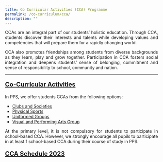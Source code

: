 ```yaml
---
title: Co Curricular Activities (CCA) Programme
permalink: /co-curriculum/cca/
description: ""
---
```

<p style="text-align:justify">CCAs are an integral part of our students’ holistic education. Through CCA, students discover their interests and talents while developing values and competencies that will prepare them for a rapidly changing world. </p>
<p style="text-align:justify">CCA also promotes friendships among students from diverse backgrounds as they learn, play and grow together. Participation in CCA fosters social integration and deepens students’ sense of belonging, commitment and sense of responsibility to school, community and nation.</p>

------

<p style="font-weight:bold; font-size:20px"><a target="_blank" href="https://www.moe.gov.sg/education-in-sg/our-programmes/cca">Co-Curricular Activities</a></p>


<p style="text-align:justify">In PPS, we offer students CCAs from the following options:
</p><ul style="list-style:square">
	<li><a href="/cca/Clubs-and-Societies/robotics/">Clubs and Societies</a></li>
	<li><a href="/cca/Physical-Sports/basketball/">Physical Sports</a></li>
	<li><a href="/cca/Uniformed-Groups/boys-brigade/">Uniformed Groups</a></li>
<li><a href="/cca/Visual-and-Performing-Arts/arts-n-craft-club/">Visual and Performing Arts Group</a></li></ul><p></p>

<p style="text-align:justify">At the primary level, it is not compulsory for students to participate in school-based CCA. However, we strongly encourage all pupils to participate in at least 1 school-based CCA during their course of study in PPS.</p>

<p style="font-size:20px; font-weight:bold"><a target="_blank" href="/files/CCA/CCA%20Schedule%202023.pdf">CCA Schedule 2023</a></p>